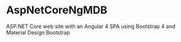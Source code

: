 # AspNetCoreNgMDB
ASP.NET Core web site with an Angular 4 SPA using Bootstrap 4 and Material Design Bootstrap
